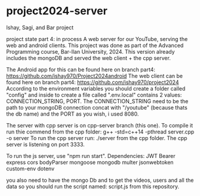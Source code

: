 # project2024-server
Ishay, Sagi, and Bar project

project state part 4: in process
A web server for our YouTube, serving the web and android clients.
This project was done as part of the Advanced Programming course, Bar-Ilan University, 2024.
This version already includes the mongoDB and served the web client + the cpp server.

The Android app for this can be found here on branch part4: https://github.com/ishay970/Project2024android
The web client can be found here on branch part4: https://github.com/ishay970/project2024
According to the environment variables you should create a folder called "config" and inside to create a file called ".env.local" contains
2 values: CONNECTION_STRING, PORT. The CONNECTION_STRING need to be the path to your mongoDB connection concat with "/youtube"
(because thats the db name) and the PORT as you wish, i used 8080.

The server with cpp server is on cpp-server branch (this one).
To compile it run thie commend from the cpp folder:
g++ -std=c++14 -pthread server.cpp -o server
To run the cpp server run: ./server 
from the cpp folder.
The cpp server is listening on port 3333.

To run the js server, use "npm run start".
Dependencies:
JWT Bearer
express
cors
bodyParser
mongoose
mongodb
multer
jsonwebtoken
custom-env
dotenv

you also need to have the mongo Db and to get the videos, users and all the data so you should run the script named: script.js from this repository.
